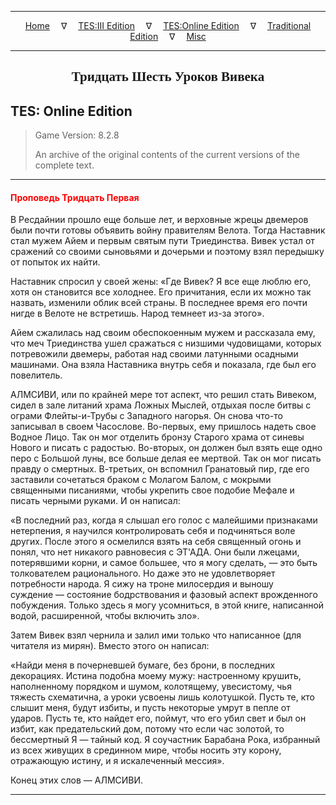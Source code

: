 
---

<!-- Jekyll Page Links -->

<center>
<a href="../../../../index.html">Home</a>
&emsp;&nabla;&emsp;
<a href="../../../index-tes3.html">TES:III Edition</a>
&emsp;&nabla;&emsp;
<a href="../../../index-teso.html">TES:Online Edition</a>
&emsp;&nabla;&emsp;
<a href="../../../index-traditional.html">Traditional Edition</a>
&emsp;&nabla;&emsp;
<a href="../../../index-misc.html">Misc</a>
</center>

<!-- Markdown Body Below: -->

---

<center>
<h2><span style="font-family:Georgia">Тридцать Шесть Уроков Вивека</span></h2>
</center>

## TES: Online Edition

> Game Version: 8.2.8
>
> An archive of the original contents of the current versions of the complete text.

---

#### <span style="color:red">Проповедь Тридцать Первая</span>

В Ресдайнии прошло еще больше лет, и верховные жрецы двемеров были почти готовы объявить войну правителям Велота. Тогда Наставник стал мужем Айем и первым святым пути Триединства. Вивек устал от сражений со своими сыновьями и дочерьми и поэтому взял передышку от попыток их найти.

Наставник спросил у своей жены: «Где Вивек? Я все еще люблю его, хотя он становится все холоднее. Его причитания, если их можно так назвать, изменили облик всей страны. В последнее время его почти нигде в Велоте не встретишь. Народ темнеет из-за этого».

Айем сжалилась над своим обеспокоенным мужем и рассказала ему, что меч Триединства ушел сражаться с низшими чудовищами, которых потревожили двемеры, работая над своими латунными осадными машинами. Она взяла Наставника внутрь себя и показала, где был его повелитель.

АЛМСИВИ, или по крайней мере тот аспект, что решил стать Вивеком, сидел в зале литаний храма Ложных Мыслей, отдыхая после битвы с ограми Флейты-и-Трубы с Западного нагорья. Он снова что-то записывал в своем Часослове. Во-первых, ему пришлось надеть свое Водное Лицо. Так он мог отделить бронзу Старого храма от синевы Нового и писать с радостью. Во-вторых, он должен был взять еще одно перо с Большой луны, все больше делая ее мертвой. Так он мог писать правду о смертных. В-третьих, он вспомнил Гранатовый пир, где его заставили сочетаться браком с Молагом Балом, с мокрыми священными писаниями, чтобы укрепить свое подобие Мефале и писать черными руками. И он написал:

«В последний раз, когда я слышал его голос с малейшими признаками нетерпения, я научился контролировать себя и подчиняться воле других. После этого я осмелился взять на себя священный огонь и понял, что нет никакого равновесия с ЭТ'АДА. Они были лжецами, потерявшими корни, и самое большее, что я могу сделать, — это быть толкователем рационального. Но даже это не удовлетворяет потребности народа. Я сижу на троне милосердия и выношу суждение — состояние бодрствования и фазовый аспект врожденного побуждения. Только здесь я могу усомниться, в этой книге, написанной водой, расширенной, чтобы включить зло».

Затем Вивек взял чернила и залил ими только что написанное (для читателя из мирян). Вместо этого он написал:

«Найди меня в почерневшей бумаге, без брони, в последних декорациях. Истина подобна моему мужу: настроенному крушить, наполненному порядком и шумом, колотящему, увесистому, чья тяжесть схематична, а уроки усвоены лишь колотушкой. Пусть те, кто слышит меня, будут избиты, и пусть некоторые умрут в пепле от ударов. Пусть те, кто найдет его, поймут, что его убил свет и был он избит, как предательский дом, потому что если час золотой, то бессмертный Я — тайный код. Я соучастник Барабана Рока, избранный из всех живущих в срединном мире, чтобы носить эту корону, отражающую истину, и я искалеченный мессия».

Конец этих слов — АЛМСИВИ.

---
